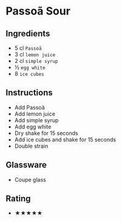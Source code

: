 # Passoã Sour

## Ingredients
- 5 cl `Passoã`
- 3 cl `lemon juice`
- 2 cl `simple syrup`
- ½ `egg white`
- 8 `ice cubes`

## Instructions
- Add Passoã
- Add lemon juice
- Add simple syrup
- Add egg white
- Dry shake for 15 seconds
- Add ice cubes and shake for 15 seconds
- Double strain

## Glassware
- Coupe glass

## Rating
- ★★★★★